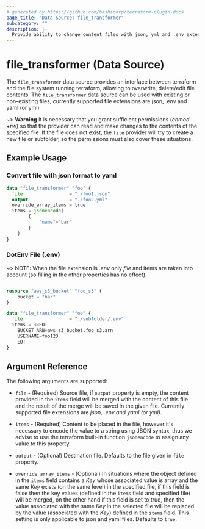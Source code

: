 ```yaml
---
# generated by https://github.com/hashicorp/terraform-plugin-docs
page_title: "Data Source: file_transformer"
subcategory: ""
description: |-
  Provide ability to change content files with json, yml and .env extension
---
```


<!-- TODO: explain about data source behavior -->

# file_transformer (Data Source)

The `file_transformer` data source provides an interface between terraform and the file system running terraform, allowing to overwrite, delete/edit file contents. The `file_transformer` data source can be used with existing or non-existing files, currently supported file extensions are json, .env and yaml (or yml)
			
~> **Warning** It is necessary that you grant sufficient permissions (_chmod +rw_) so that the provider can read and make changes to the contents of the specified file .If the file does not exist, the `file` provider will try to create a new file or subfolder, so the permissions must also cover these situations.

## Example Usage

### Convert file with json format to yaml

```terraform
data "file_transformer" "foo" {
  file                 = "./foo1.json"
  output               = "./foo2.yml"
  override_array_items = true
  items = jsonencode(
		{
			"name"="bar"
		}
	)
}
```
### DotEnv File (.env)

~> NOTE: When the file extension is _.env_ only _file_ and items are taken into account (so filling in the other properties has no effect).

```terraform

resource "aws_s3_bucket" "foo_s3" {
    bucket = "bar"
}

data "file_transformer" "foo" {
  file                 = "./subfolder/.env"
  items = <<EOT
    BUCKET_ARN=aws_s3_bucket.foo_s3.arn
    USERNAME=foo123
	EOT
}
```

## Argument Reference

The following arguments are supported:

* `file` - (Required) Source file, if  `output` property is empty, the content provided in the `items` field will be merged with the content of this file and the result of the merge will be saved in the given file. Currently supported file extensions are _json, .env and yaml (or yml)_. 

* `items` - (Required) Content to be placed in the file, however it's necessary to encode the value to a string using JSON syntax, thus we advise to use the terraform built-in function `jsonencode` to assign any value to this property. 

* `output` - (Optional) Destination file. Defaults to the file given in `file` property.

* `override_array_items` - (Optional) In situations where the object defined in the `items` field contains a _Key_ whose associated value is array and the same _Key_ exists (on the same level) in the specified file, if this field is false then the key values (defined in the `items` field and specified file) will be merged, on the other hand if this field is set to true, then the value associated with the same _Key_ in the selected file will be replaced by the value (associated with the _Key_) defined in the `items` field. This setting is only applicable to json and yaml files. Defaults to `true`.



